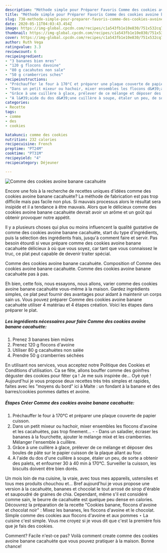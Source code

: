 ```yaml
---
description: "Méthode simple pour Préparer Favoris Comme des cookies avoine banane cacahuète"
title: "Méthode simple pour Préparer Favoris Comme des cookies avoine banane cacahuète"
slug: 738-methode-simple-pour-preparer-favoris-comme-des-cookies-avoine-banane-cacahuete
date: 2020-05-11T04:03:43.454Z
image: https://img-global.cpcdn.com/recipes/c1a543fb1e10e830/751x532cq70/comme-des-cookies-avoine-banane-cacahuete-photo-principale-de-la-recette.jpg
thumbnail: https://img-global.cpcdn.com/recipes/c1a543fb1e10e830/751x532cq70/comme-des-cookies-avoine-banane-cacahuete-photo-principale-de-la-recette.jpg
cover: https://img-global.cpcdn.com/recipes/c1a543fb1e10e830/751x532cq70/comme-des-cookies-avoine-banane-cacahuete-photo-principale-de-la-recette.jpg
author: Ruth Vega
ratingvalue: 3.3
reviewcount: 6
recipeingredient:
- "3 bananes bien mres"
- "120 g flocons davoine"
- "80 g cacahutes non sale"
- "50 g cramberries sches"
recipeinstructions:
- "Préchauffer le four à 170°C et préparer une plaque couverte de papier cuisson."
- "Dans un petit mixeur ou hachoir, mixer ensembles les flocons d&#39;avoine et les cacahuètes, pas trop finement...  Dans un saladier, écraser les bananes à la fourchette, ajouter le mélange mixé et les cramberries. Mélanger l&#39;ensemble à cuillère."
- "Grâce à une cuillère à glace, prélever de ce mélange et déposer des boules de pâte sur le papier cuisson de la plaque allant au four."
- "A l&#39;aide du dos d&#39;une cuillère à soupe, étaler un peu, de sorte a obtenir des palets, et enfourner 30 à 40 min à 170°C. Surveiller la cuisson, les biscuits doivent être bien dorés."
categories:
- Recette
tags:
- comme
- des
- cookies

katakunci: comme des cookies 
nutrition: 232 calories
recipecuisine: French
preptime: "PT24M"
cooktime: "PT31M"
recipeyield: "4"
recipecategory: Déjeuner

---
```



![Comme des cookies avoine banane cacahuète](https://img-global.cpcdn.com/recipes/c1a543fb1e10e830/751x532cq70/comme-des-cookies-avoine-banane-cacahuete-photo-principale-de-la-recette.jpg)

Encore une fois à la recherche de recettes uniques d'idées comme des cookies avoine banane cacahuète? La méthode de fabrication est pas trop difficile mais pas facile non plus. Si mauvais processus alors le résultat sera insipide et il a tendance à être mauvais. Alors que le délicieux comme des cookies avoine banane cacahuète devrait avoir un arôme et un goût qui obtenir provoquer notre appétit.

Il y a plusieurs choses qui plus ou moins influencent la qualité gustative de comme des cookies avoine banane cacahuète, start du type d'ingrédients, puis la sélection des ingrédients frais, jusqu'à comment faire et servir. Pas besoin étourdi si veux prépare comme des cookies avoine banane cacahuète délicieux à où que vous soyez, car tant que vous connaissez le truc, ce plat peut capable de devenir traiter spécial.

Comme des cookies avoine banane cacahuète. Composition of Comme des cookies avoine banane cacahuète. Comme des cookies avoine banane cacahuète pas à pas.


Eh bien, cette fois, nous essayons, nous allons, varier comme des cookies avoine banane cacahuète vous-même à la maison. Gardez ingrédients simples, ce plat peut fournir des avantages pour aidant à maintenir un corps sain us. Vous pouvez préparer Comme des cookies avoine banane cacahuète utiliser 4 matériau et 4 étapes création. Voici les étapes dans préparer le plat.

<!--inarticleads1-->

##### Les ingrédients nécessaires pour faire Comme des cookies avoine banane cacahuète:

1. Prenez 3 bananes bien mûres
1. Prenez 120 g flocons d&#39;avoine
1. Utiliser 80 g cacahuètes non salée
1. Prendre 50 g cramberries séchées


En utilisant nos services, vous acceptez notre Politique des Cookies et Conditions d&#39;utilisation. Ca se fête, allons bouffer comme des goinfres déguster des cookies pour fêter ça ! Je me suis inspirée de… Oyé oyé ! Aujourd&#39;hui je vous propose deux recettes très très simples et rapides, faites avec les &#34;moyens du bord&#34; ici à Malte : un fondant à la banane et des barres/cookies pommes dattes et avoine. 

<!--inarticleads2-->

##### Étapes Créer Comme des cookies avoine banane cacahuète:

1. Préchauffer le four à 170°C et préparer une plaque couverte de papier cuisson.
1. Dans un petit mixeur ou hachoir, mixer ensembles les flocons d&#39;avoine et les cacahuètes, pas trop finement... -  - Dans un saladier, écraser les bananes à la fourchette, ajouter le mélange mixé et les cramberries. Mélanger l&#39;ensemble à cuillère.
1. Grâce à une cuillère à glace, prélever de ce mélange et déposer des boules de pâte sur le papier cuisson de la plaque allant au four.
1. A l&#39;aide du dos d&#39;une cuillère à soupe, étaler un peu, de sorte a obtenir des palets, et enfourner 30 à 40 min à 170°C. Surveiller la cuisson, les biscuits doivent être bien dorés.


Un mois loin de ma cuisine, la vraie, avec tous mes appareils, ustensiles et tous mes produits chouchou et… Bref aujourd&#39;hui je vous propose une version à la cacahuète, bananes et chocolat le tout arrosé de sirop d&#39;érable et saupoudré de graines de chia. Cependant, même s&#39;il est considéré comme sain, le beurre de cacahuète est quelque peu dense en calories. Découvrez la préparation de la recette &#34;Cookies banane, flocons d&#39;avoine et chocolat noir&#34; : Mixez les bananes, les flocons d&#39;avoine et le chocolat. Simple comme des cookies aux flocons d&#39;avoine et aux pommes ⋆ La cuisine c&#39;est simple. Vous me croyez si je vous dit que c&#39;est la première fois que je fais des cookies. 


Comment? Facile n'est-ce pas? Voilà comment create comme des cookies avoine banane cacahuète que vous pouvez pratiquer à la maison. Bonne chance!
